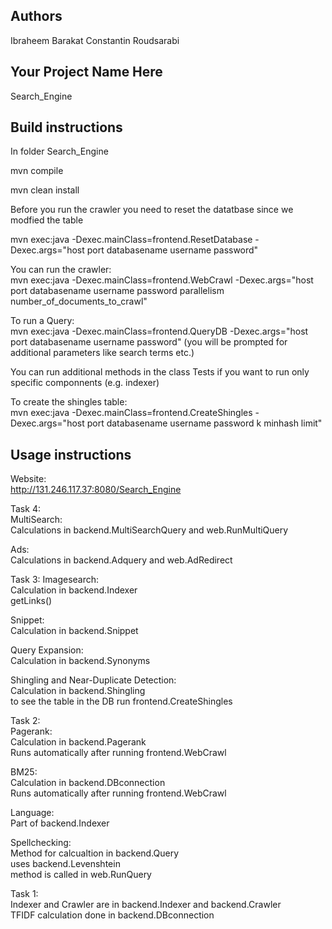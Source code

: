 ## Authors
Ibraheem Barakat 
Constantin Roudsarabi

## Your Project Name Here
Search_Engine

## Build instructions

In folder Search_Engine

mvn compile

mvn clean install

Before you run the crawler you need to reset the datatbase since we modfied the table 

mvn exec:java -Dexec.mainClass=frontend.ResetDatabase -Dexec.args="host port databasename username password"  

You can run the crawler:  
mvn exec:java -Dexec.mainClass=frontend.WebCrawl -Dexec.args="host port databasename username password parallelism number_of_documents_to_crawl"


To run a Query:  
mvn exec:java -Dexec.mainClass=frontend.QueryDB -Dexec.args="host port databasename username password" (you will be prompted for additional parameters like search terms etc.)  

You can run additional methods in the class Tests if you want to run only specific componnents (e.g. indexer)  

To create the shingles table:  
mvn exec:java -Dexec.mainClass=frontend.CreateShingles -Dexec.args="host port databasename username password k minhash limit"  

## Usage instructions
Website:  
http://131.246.117.37:8080/Search_Engine

Task 4:  
MultiSearch:  
Calculations in backend.MultiSearchQuery and web.RunMultiQuery  

Ads:  
Calculations in backend.Adquery and web.AdRedirect  

Task 3: 
Imagesearch:  
Calculation in backend.Indexer   
getLinks()
  
Snippet:  
Calculation in backend.Snippet  
  
Query Expansion:  
Calculation in backend.Synonyms  
  
Shingling and Near-Duplicate Detection:  
Calculation in backend.Shingling  
to see the table in the DB run frontend.CreateShingles  


Task 2:  
Pagerank:  
Calculation in backend.Pagerank  
Runs automatically after running frontend.WebCrawl  

BM25:  
Calculation in backend.DBconnection  
Runs automatically after running frontend.WebCrawl  

Language:  
Part of backend.Indexer  

Spellchecking:  
Method for calcualtion in backend.Query  
uses backend.Levenshtein  
method is called in web.RunQuery  

Task 1:  
Indexer and Crawler are in backend.Indexer and backend.Crawler  
TFIDF calculation done in backend.DBconnection  

